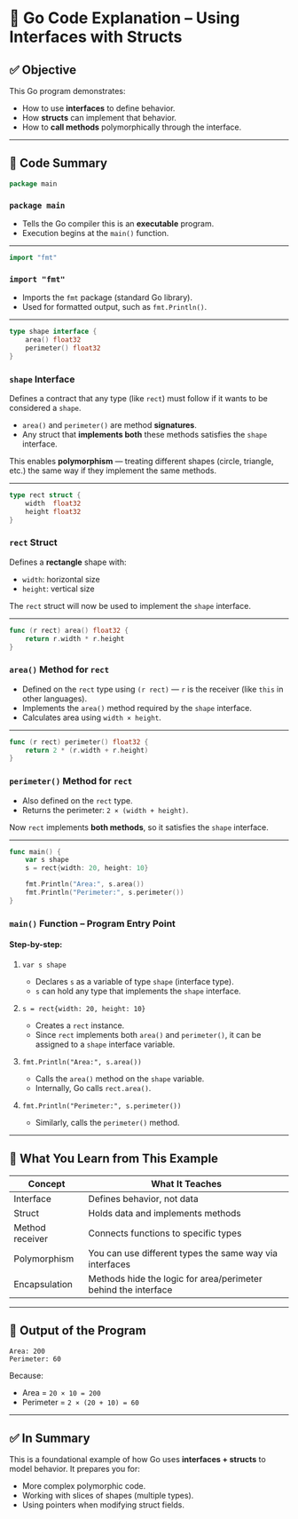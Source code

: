 # 📄 Go Code Explanation – Using Interfaces with Structs

## ✅ Objective

This Go program demonstrates:

- How to use **interfaces** to define behavior.
- How **structs** can implement that behavior.
- How to **call methods** polymorphically through the interface.

---

## 🔧 Code Summary

```go
package main
```

### `package main`

- Tells the Go compiler this is an **executable** program.
- Execution begins at the `main()` function.

---

```go
import "fmt"
```

### `import "fmt"`

- Imports the `fmt` package (standard Go library).
- Used for formatted output, such as `fmt.Println()`.

---

```go
type shape interface {
	area() float32
	perimeter() float32
}
```

### `shape` Interface

Defines a contract that any type (like `rect`) must follow if it wants to be considered a `shape`.

- `area()` and `perimeter()` are method **signatures**.
- Any struct that **implements both** these methods satisfies the `shape` interface.

This enables **polymorphism** — treating different shapes (circle, triangle, etc.) the same way if they implement the same methods.

---

```go
type rect struct {
	width  float32
	height float32
}
```

### `rect` Struct

Defines a **rectangle** shape with:

- `width`: horizontal size
- `height`: vertical size

The `rect` struct will now be used to implement the `shape` interface.

---

```go
func (r rect) area() float32 {
	return r.width * r.height
}
```

### `area()` Method for `rect`

- Defined on the `rect` type using `(r rect)` — `r` is the receiver (like `this` in other languages).
- Implements the `area()` method required by the `shape` interface.
- Calculates area using `width × height`.

---

```go
func (r rect) perimeter() float32 {
	return 2 * (r.width + r.height)
}
```

### `perimeter()` Method for `rect`

- Also defined on the `rect` type.
- Returns the perimeter: `2 × (width + height)`.

Now `rect` implements **both methods**, so it satisfies the `shape` interface.

---

```go
func main() {
	var s shape
	s = rect{width: 20, height: 10}

	fmt.Println("Area:", s.area())
	fmt.Println("Perimeter:", s.perimeter())
}
```

### `main()` Function – Program Entry Point

#### Step-by-step:

1. `var s shape`

   - Declares `s` as a variable of type `shape` (interface type).
   - `s` can hold any type that implements the `shape` interface.

2. `s = rect{width: 20, height: 10}`

   - Creates a `rect` instance.
   - Since `rect` implements both `area()` and `perimeter()`, it can be assigned to a `shape` interface variable.

3. `fmt.Println("Area:", s.area())`

   - Calls the `area()` method on the `shape` variable.
   - Internally, Go calls `rect.area()`.

4. `fmt.Println("Perimeter:", s.perimeter())`
   - Similarly, calls the `perimeter()` method.

---

## 🧠 What You Learn from This Example

| Concept         | What It Teaches                                                |
| --------------- | -------------------------------------------------------------- |
| Interface       | Defines behavior, not data                                     |
| Struct          | Holds data and implements methods                              |
| Method receiver | Connects functions to specific types                           |
| Polymorphism    | You can use different types the same way via interfaces        |
| Encapsulation   | Methods hide the logic for area/perimeter behind the interface |

---

## 📌 Output of the Program

```
Area: 200
Perimeter: 60
```

Because:

- Area = `20 × 10 = 200`
- Perimeter = `2 × (20 + 10) = 60`

---

## ✅ In Summary

This is a foundational example of how Go uses **interfaces + structs** to model behavior. It prepares you for:

- More complex polymorphic code.
- Working with slices of shapes (multiple types).
- Using pointers when modifying struct fields.
